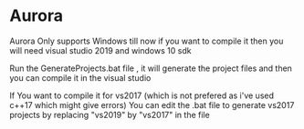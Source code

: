 # Aurora

Aurora Only supports Windows till now
if you want to compile it then you will need visual studio 2019 and windows 10 sdk

Run the GenerateProjects.bat file , it will generate the project files and then you can compile it in the visual studio

If You want to compile it for vs2017 (which is not prefered as i've used c++17 which might give errors)
You can edit the .bat file to generate vs2017 projects by replacing "vs2019" by "vs2017" in the file